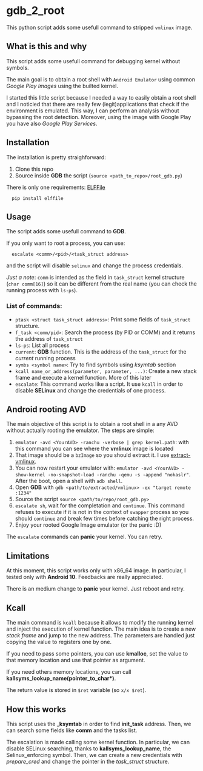 # gdb_2_root
This python script adds some usefull command to stripped `vmlinux` image.

## What is this and why
This script adds some usefull command for debugging kernel without symbols.

The main goal is to obtain a root shell with `Android Emulator` using common _Google Play Images_ using the builted kernel.

I started this little script because I needed a way to easily obtain a root shell and I noticied that there are really few (legit)applications that check if the environment is emulated. This way, I can perform an analysis without bypassing the root detection. Moreover, using the image with Google Play you have also _Google Play Services_.

## Installation
The installation is pretty straighforward:
1. Clone this repo
2. Source inside __GDB__ the script (`source <path_to_repo>/root_gdb.py`)

There is only one requirements: [ELFFile](https://pypi.org/project/elffile/)
```
  pip install elffile
```

## Usage
The script adds some usefull command to __GDB__.

If you only want to root a process, you can use: 
```
  escalate <comm>/<pid>/<task_struct address>
```
and the script will disable `selinux` and change the process credentials.

_Just a note_: `comm` is intended as the field in `task_struct` kernel structure (`char comm[16]`) so it can be different from the real name (you can check the running process with `ls-ps`).

### List of commands:
- `ptask <struct task_struct address>`: Print some fields of `task_struct` structure. 
- `f_task <comm/pid>`: Search the process (by PID or COMM) and it returns the address of `task_struct`
- `ls-ps`: List all process
- `current`: __GDB__ function. This is the address of the `task_struct` for the _current_ running process
- `symbs <symbol name>`: Try to find symbols using _ksymtab_ section
- `kcall name_or_address(parameter, parameter, ...)`: Create a new stack frame and execute a kernel function. More of this later 
- `escalate`: This command works like a script. It use `kcall` in order to disable __SELinux__ and change the credentials of one process.

## Android rooting AVD
The main objective of this script is to obtain a root shell in a any AVD without actually rooting the emulator. The steps are simple:
1. `emulator -avd <YourAVD> -ranchu -verbose | grep kernel.path`: with this command you can see where the __vmlinux__ image is located
2. That image should be a `bzImage` so you should extract it. I use [extract-vmlinux](https://raw.githubusercontent.com/torvalds/linux/master/scripts/extract-vmlinux).
3. You can now restart your emulator with: `emulator -avd <YourAVD> -show-kernel -no-snapshot-load -ranchu -qemu -s -append "nokaslr"`. After the boot, open a shell with `adb shell`.
4. Open __GDB__ with `gdb <path/to/extracted/vmlinux> -ex "target remote :1234"`
5. Source the script `source <path/to/repo/root_gdb.py>`
7. `escalate sh`, wait for the completation and `continue`. This command refuses to execute if it is not in the context of `swapper` process so you should `continue` and break few times before catching the right process.
9. Enjoy your rooted Google Image emulator (or the panic :D)

The `escalate` commands can __panic__ your kernel. You can retry. 
## Limitations
At this moment, this script works only with x86_64 image. In particular, I tested only with __Android 10__. Feedbacks are really appreciated. 

There is an medium change to __panic__ your kernel. Just reboot and retry.

## Kcall
The main command is `kcall` because it allows to modify the running kernel and inject the execution of kernel function. The main idea is to create a new _stack frame_ and jump to the new address. The parameters are handled just copying the value to registers one by one. 

If you need to pass some pointers, you can use __kmalloc__, set the value to that memory location and use that pointer as argument.

If you need others memory locations, you can call __kallsyms\_lookup\_name(pointer_to_char*)__.

The return value is stored in `$ret` variable (so `x/x $ret`).
## How this works
This script uses the ___ksymtab__ in order to find __init_task__ address. Then, we can search some fields like __comm__ and the tasks list.

The escalation is made calling some kernel function. In particular, we can disable SELinux searching, thanks to __kallsyms_lookup_name__, the Selinux_enforcing symbol. Then, we can create a new credentials with _prepare_cred_ and change the pointer in the _task_struct_ structure.

